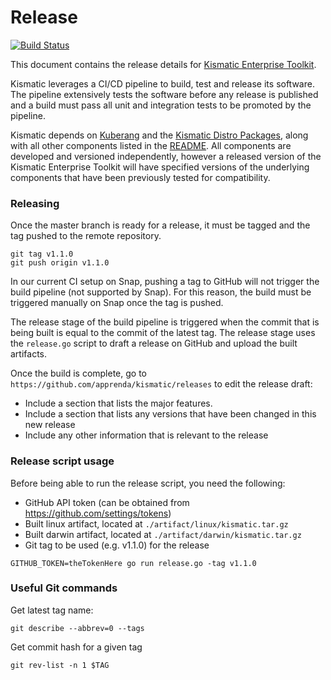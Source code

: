 # Release
[![Build Status](https://snap-ci.com/On8xdVQV0xY5VXICf0Fx0Vq7fVMDUAfU6JFc8Wtt94A/build_image)](https://snap-ci.com/apprenda/kismatic-platform/branch/master)

This document contains the release details for [Kismatic Enterprise Toolkit](https://github.com/apprenda/kismatic).

Kismatic leverages a CI/CD pipeline to build, test and release its software. The pipeline extensively tests the software before any release is published and a build must pass all unit and integration tests to be promoted by the pipeline.

Kismatic depends on [Kuberang](https://github.com/apprenda/kuberang) and the [Kismatic Distro Packages](https://github.com/apprenda/kismatic-distro-packages), along with all other components listed in the [README](https://github.com/apprenda/kismatic).
All components are developed and versioned independently, however a released version of the Kismatic Enterprise Toolkit will have specified versions of the underlying components that have been previously tested for compatibility.   

### Releasing
Once the master branch is ready for a release, it must be tagged and the tag pushed
to the remote repository.
```
git tag v1.1.0
git push origin v1.1.0
```

In our current CI setup on Snap, pushing a tag to GitHub will not trigger the
build pipeline (not supported by Snap). For this reason, the build must be
triggered manually on Snap once the tag is pushed.

The release stage of the build pipeline is triggered when the commit that is being built
is equal to the commit of the latest tag. The release stage uses the `release.go` script
to draft a release on GitHub and upload the built artifacts.

Once the build is complete, go to `https://github.com/apprenda/kismatic/releases`
to edit the release draft:
* Include a section that lists the major features.
* Include a section that lists any versions that have been changed in this new release
* Include any other information that is relevant to the release

### Release script usage
Before being able to run the release script, you need the following:
* GitHub API token (can be obtained from https://github.com/settings/tokens)
* Built linux artifact, located at `./artifact/linux/kismatic.tar.gz`
* Built darwin artifact, located at `./artifact/darwin/kismatic.tar.gz`
* Git tag to be used (e.g. v1.1.0) for the release

```
GITHUB_TOKEN=theTokenHere go run release.go -tag v1.1.0
```

### Useful Git commands
Get latest tag name:
```
git describe --abbrev=0 --tags
```

Get commit hash for a given tag
```
git rev-list -n 1 $TAG
```
